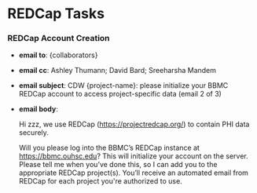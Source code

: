 # REDCap Tasks

### REDCap Account Creation


* **email to**: {collaborators}

* **email cc**: Ashley Thumann; David Bard; Sreeharsha Mandem

* **email subject**: CDW {project-name}: please initialize your BBMC REDCap account to access project-specific data (email 2 of 3)

* **email body**:

    Hi zzz, we use REDCap (https://projectredcap.org/) to contain PHI data securely.

    Will you please log into the BBMC’s REDCap instance at https://bbmc.ouhsc.edu?  This will initialize your account on the server. Please tell me when you’ve done this, so I can add you to the appropriate REDCap project(s).  You’ll receive an automated email from REDCap for each project you're authorized to use.

